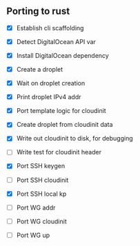 ## Porting to rust

* [x] Establish cli scaffolding
* [x] Detect DigitalOcean API var
* [x] Install DigitalOcean dependency
* [x] Create a droplet
* [x] Wait on droplet creation
* [x] Print droplet IPv4 addr


* [x] Port template logic for cloudinit
* [x] Create droplet from cloudinit data
* [x] Write out cloudinit to disk, for debugging
* [ ] Write test for cloudinit header


* [x] Port SSH keygen
* [ ] Port SSH cloudinit
* [x] Port SSH local kp
* [ ] Port WG addr
* [ ] Port WG cloudinit
* [ ] Port WG up
